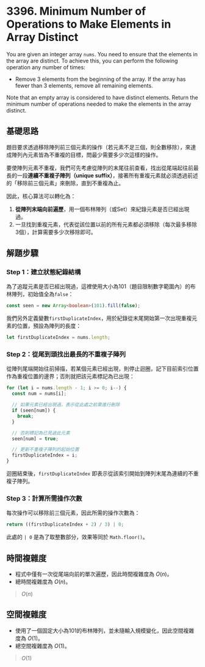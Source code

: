 # 3396. Minimum Number of Operations to Make Elements in Array Distinct

You are given an integer array `nums`. 
You need to ensure that the elements in the array are distinct. 
To achieve this, you can perform the following operation any number of times:

- Remove 3 elements from the beginning of the array. 
  If the array has fewer than 3 elements, remove all remaining elements.

Note that an empty array is considered to have distinct elements. 
Return the minimum number of operations needed to make the elements in the array distinct.

## 基礎思路

題目要求透過移除陣列前三個元素的操作（若元素不足三個，則全數移除），來達成陣列內元素皆為不重複的目標，問最少需要多少次這樣的操作。

要使陣列元素不重複，我們可先考慮從陣列的末尾往前查看，找出從尾端起往前最長的一段**連續不重複子陣列（unique suffix）**，接著所有重複元素就必須透過前述的「移除前三個元素」來刪除，直到不重複為止。

因此，核心算法可以轉化為：

1. **從陣列末端向前遍歷**，用一個布林陣列（或Set）來紀錄元素是否已經出現過。
2. 一旦找到重複元素，代表從該位置以前的所有元素都必須移除（每次最多移除3個），計算需要多少次移除即可。

## 解題步驟

### Step 1：建立狀態紀錄結構

為了追蹤元素是否已經出現過，這裡使用大小為101（題目限制數字範圍內）的布林陣列，初始值全為`false`：

```typescript
const seen = new Array<boolean>(101).fill(false);
```

我們另外定義變數`firstDuplicateIndex`，用於紀錄從末尾開始第一次出現重複元素的位置，預設為陣列的長度：

```typescript
let firstDuplicateIndex = nums.length;
```

### Step 2：從尾到頭找出最長的不重複子陣列

從陣列尾端開始往前掃描，若某個元素已經出現，則停止迴圈，記下目前索引位置作為重複位置的邊界；否則就把該元素標記為已出現：

```typescript
for (let i = nums.length - 1; i >= 0; i--) {
  const num = nums[i];

  // 如果元素已經出現過，表示從此處之前需進行刪除
  if (seen[num]) {
    break;
  }

  // 否則標記為已見過此元素
  seen[num] = true;

  // 更新不重複子陣列的起始位置
  firstDuplicateIndex = i;
}
```

迴圈結束後，`firstDuplicateIndex` 即表示從該索引開始到陣列末尾為連續的不重複子陣列。

### Step 3：計算所需操作次數

每次操作可以移除前三個元素，因此所需的操作次數為：

```typescript
return ((firstDuplicateIndex + 2) / 3) | 0;
```

此處的 `| 0` 是為了取整數部分，效果等同於 `Math.floor()`。

## 時間複雜度

- 程式中僅有一次從尾端向前的單次遍歷，因此時間複雜度為 $O(n)$。
- 總時間複雜度為 $O(n)$。

> $O(n)$

## 空間複雜度

- 使用了一個固定大小為101的布林陣列，並未隨輸入規模變化，因此空間複雜度為 $O(1)$。
- 總空間複雜度為 $O(1)$。

> $O(1)$
